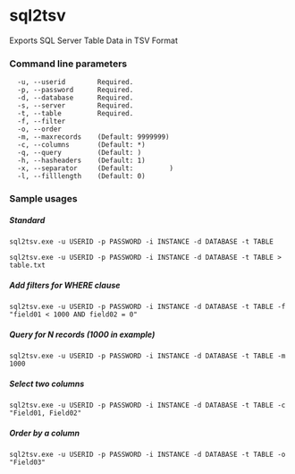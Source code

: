 # sql2tsv 

Exports SQL Server Table Data in TSV Format

### Command line parameters

```
  -u, --userid        Required.
  -p, --password      Required.
  -d, --database      Required.
  -s, --server        Required.
  -t, --table         Required.
  -f, --filter
  -o, --order
  -m, --maxrecords    (Default: 9999999)
  -c, --columns       (Default: *)
  -q, --query         (Default: )
  -h, --hasheaders    (Default: 1)
  -x, --separator     (Default:         )
  -l, --filllength    (Default: 0)
```

### Sample usages

##### Standard 
```batch
sql2tsv.exe -u USERID -p PASSWORD -i INSTANCE -d DATABASE -t TABLE

sql2tsv.exe -u USERID -p PASSWORD -i INSTANCE -d DATABASE -t TABLE > table.txt
```

##### Add filters for WHERE clause 
```batch
sql2tsv.exe -u USERID -p PASSWORD -i INSTANCE -d DATABASE -t TABLE -f "field01 < 1000 AND field02 = 0"
```

##### Query for N records (1000 in example)
```batch
sql2tsv.exe -u USERID -p PASSWORD -i INSTANCE -d DATABASE -t TABLE -m 1000
```

##### Select two columns
```batch
sql2tsv.exe -u USERID -p PASSWORD -i INSTANCE -d DATABASE -t TABLE -c "Field01, Field02"
```

##### Order by a column
```batch
sql2tsv.exe -u USERID -p PASSWORD -i INSTANCE -d DATABASE -t TABLE -o "Field03"
```
